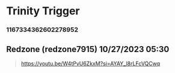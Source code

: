 # Trinity Trigger
### 1167334362602278952
## Redzone (redzone7915) 10/27/2023 05:30 

> https://youtu.be/W4tPvU6ZkxM?si=AYAY_l8rLFcVQCwq


